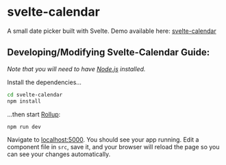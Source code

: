 # svelte-calendar
A small date picker built with Svelte.  Demo available here: [svelte-calendar](https://6edesign.github.io/svelte-calendar/)

## Developing/Modifying Svelte-Calendar Guide: 
*Note that you will need to have [Node.js](https://nodejs.org) installed.*

Install the dependencies...

```bash
cd svelte-calendar
npm install
```

...then start [Rollup](https://rollupjs.org):

```bash
npm run dev
```

Navigate to [localhost:5000](http://localhost:5000). You should see your app running. Edit a component file in `src`, save it, and your browser will reload the page so you can see your changes automatically.